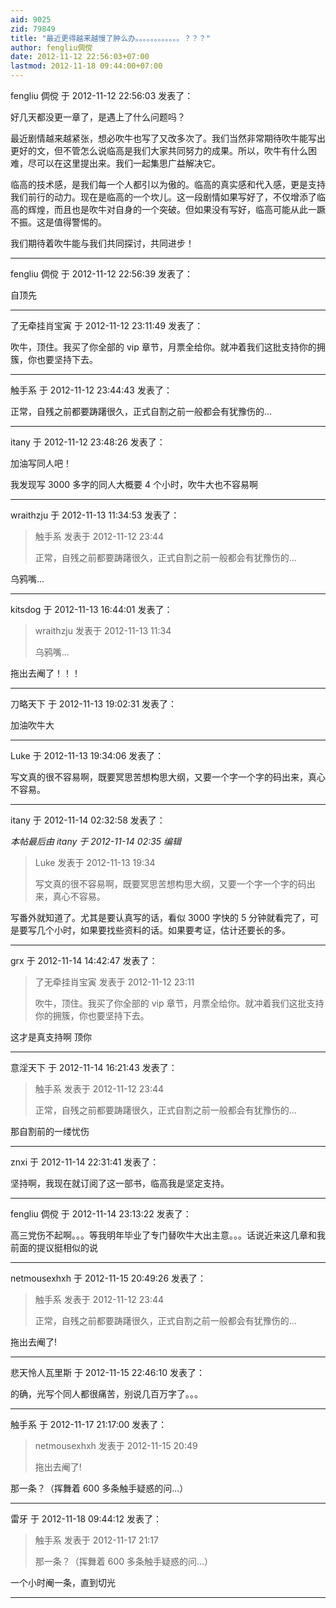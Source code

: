 ```yaml
---
aid: 9025
zid: 79849
title: "最近更得越来越慢了肿么办。。。。。。。。。。。。？？？"
author: fengliu倜傥
date: 2012-11-12 22:56:03+07:00
lastmod: 2012-11-18 09:44:00+07:00
---
```


fengliu 倜傥 于 2012-11-12 22:56:03 发表了：

好几天都没更一章了，是遇上了什么问题吗？

最近剧情越来越紧张，想必吹牛也写了又改多次了。我们当然非常期待吹牛能写出更好的文，但不管怎么说临高是我们大家共同努力的成果。所以，吹牛有什么困难，尽可以在这里提出来。我们一起集思广益解决它。

临高的技术感，是我们每一个人都引以为傲的。临高的真实感和代入感，更是支持我们前行的动力。现在是临高的一个坎儿。这一段剧情如果写好了，不仅增添了临高的辉煌，而且也是吹牛对自身的一个突破。但如果没有写好，临高可能从此一蹶不振。这是值得警惕的。

我们期待着吹牛能与我们共同探讨，共同进步！

---

fengliu 倜傥 于 2012-11-12 22:56:39 发表了：

自顶先

---

了无牵挂肖宝寅 于 2012-11-12 23:11:49 发表了：

吹牛，顶住。我买了你全部的 vip 章节，月票全给你。就冲着我们这批支持你的拥簇，你也要坚持下去。

---

触手系 于 2012-11-12 23:44:43 发表了：

正常，自残之前都要踌躇很久，正式自割之前一般都会有犹豫伤的...

---

itany 于 2012-11-12 23:48:26 发表了：

加油写同人吧！

我发现写 3000 多字的同人大概要 4 个小时，吹牛大也不容易啊

---

wraithzju 于 2012-11-13 11:34:53 发表了：

> 触手系 发表于 2012-11-12 23:44
>
> 正常，自残之前都要踌躇很久，正式自割之前一般都会有犹豫伤的...

乌鸦嘴...

---

kitsdog 于 2012-11-13 16:44:01 发表了：

> wraithzju 发表于 2012-11-13 11:34
>
> 乌鸦嘴...

拖出去阉了！！！

---

刀略天下 于 2012-11-13 19:02:31 发表了：

加油吹牛大

---

Luke 于 2012-11-13 19:34:06 发表了：

写文真的很不容易啊，既要冥思苦想构思大纲，又要一个字一个字的码出来，真心不容易。

---

itany 于 2012-11-14 02:32:58 发表了：

_本帖最后由 itany 于 2012-11-14 02:35 编辑_

> Luke 发表于 2012-11-13 19:34
>
> 写文真的很不容易啊，既要冥思苦想构思大纲，又要一个字一个字的码出来，真心不容易。

写番外就知道了。尤其是要认真写的话，看似 3000 字快的 5 分钟就看完了，可是要写几个小时，如果要找些资料的话。如果要考证，估计还要长的多。

---

grx 于 2012-11-14 14:42:47 发表了：

> 了无牵挂肖宝寅 发表于 2012-11-12 23:11
>
> 吹牛，顶住。我买了你全部的 vip 章节，月票全给你。就冲着我们这批支持你的拥簇，你也要坚持下去。

这才是真支持啊 顶你

---

意淫天下 于 2012-11-14 16:21:43 发表了：

> 触手系 发表于 2012-11-12 23:44
>
> 正常，自残之前都要踌躇很久，正式自割之前一般都会有犹豫伤的...

那自割前的一缕忧伤

---

znxi 于 2012-11-14 22:31:41 发表了：

坚持啊，我现在就订阅了这一部书，临高我是坚定支持。

---

fengliu 倜傥 于 2012-11-14 23:13:22 发表了：

高三党伤不起啊。。。等我明年毕业了专门替吹牛大出主意。。。话说近来这几章和我前面的提议挺相似的说

---

netmousexhxh 于 2012-11-15 20:49:26 发表了：

> 触手系 发表于 2012-11-12 23:44
>
> 正常，自残之前都要踌躇很久，正式自割之前一般都会有犹豫伤的...

拖出去阉了!

---

悲天怜人瓦里斯 于 2012-11-15 22:46:10 发表了：

的确，光写个同人都很痛苦，别说几百万字了。。。

---

触手系 于 2012-11-17 21:17:00 发表了：

> netmousexhxh 发表于 2012-11-15 20:49
>
> 拖出去阉了!

那一条？（挥舞着 600 多条触手疑惑的问...）

---

雷牙 于 2012-11-18 09:44:12 发表了：

> 触手系 发表于 2012-11-17 21:17
>
> 那一条？（挥舞着 600 多条触手疑惑的问...）

一个小时阉一条，直到切光

---
